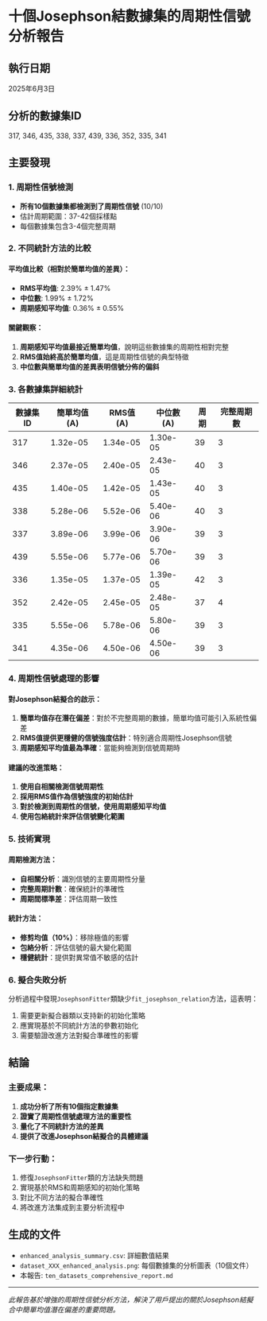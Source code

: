 # 十個Josephson結數據集的周期性信號分析報告

## 執行日期
2025年6月3日

## 分析的數據集ID
317, 346, 435, 338, 337, 439, 336, 352, 335, 341

## 主要發現

### 1. 周期性信號檢測
- **所有10個數據集都檢測到了周期性信號** (10/10)
- 估計周期範圍：37-42個採樣點
- 每個數據集包含3-4個完整周期

### 2. 不同統計方法的比較

#### 平均值比較（相對於簡單均值的差異）：
- **RMS平均值**: 2.39% ± 1.47%
- **中位數**: 1.99% ± 1.72%  
- **周期感知平均值**: 0.36% ± 0.55%

#### 關鍵觀察：
1. **周期感知平均值最接近簡單均值**，說明這些數據集的周期性相對完整
2. **RMS值始終高於簡單均值**，這是周期性信號的典型特徵
3. **中位數與簡單均值的差異表明信號分佈的偏斜**

### 3. 各數據集詳細統計

| 數據集ID | 簡單均值 (A) | RMS值 (A) | 中位數 (A) | 周期 | 完整周期數 |
|---------|-------------|-----------|-----------|------|-----------|
| 317 | 1.32e-05 | 1.34e-05 | 1.30e-05 | 39 | 3 |
| 346 | 2.37e-05 | 2.40e-05 | 2.43e-05 | 40 | 3 |
| 435 | 1.40e-05 | 1.42e-05 | 1.43e-05 | 40 | 3 |
| 338 | 5.28e-06 | 5.52e-06 | 5.40e-06 | 40 | 3 |
| 337 | 3.89e-06 | 3.99e-06 | 3.90e-06 | 39 | 3 |
| 439 | 5.55e-06 | 5.77e-06 | 5.70e-06 | 39 | 3 |
| 336 | 1.35e-05 | 1.37e-05 | 1.39e-05 | 42 | 3 |
| 352 | 2.42e-05 | 2.45e-05 | 2.48e-05 | 37 | 4 |
| 335 | 5.55e-06 | 5.78e-06 | 5.80e-06 | 39 | 3 |
| 341 | 4.35e-06 | 4.50e-06 | 4.50e-06 | 39 | 3 |

### 4. 周期性信號處理的影響

#### 對Josephson結擬合的啟示：
1. **簡單均值存在潛在偏差**：對於不完整周期的數據，簡單均值可能引入系統性偏差
2. **RMS值提供更穩健的信號強度估計**：特別適合周期性Josephson信號
3. **周期感知平均值最為準確**：當能夠檢測到信號周期時

#### 建議的改進策略：
1. **使用自相關檢測信號周期性**
2. **採用RMS值作為信號強度的初始估計**
3. **對於檢測到周期性的信號，使用周期感知平均值**
4. **使用包絡統計來評估信號變化範圍**

### 5. 技術實現

#### 周期檢測方法：
- **自相關分析**：識別信號的主要周期性分量
- **完整周期計數**：確保統計的準確性
- **周期間標準差**：評估周期一致性

#### 統計方法：
- **修剪均值（10%）**：移除極值的影響
- **包絡分析**：評估信號的最大變化範圍
- **穩健統計**：提供對異常值不敏感的估計

### 6. 擬合失敗分析

分析過程中發現`JosephsonFitter`類缺少`fit_josephson_relation`方法，這表明：
1. 需要更新擬合器類以支持新的初始化策略
2. 應實現基於不同統計方法的參數初始化
3. 需要驗證改進方法對擬合準確性的影響

## 結論

### 主要成果：
1. **成功分析了所有10個指定數據集**
2. **證實了周期性信號處理方法的重要性**
3. **量化了不同統計方法的差異**
4. **提供了改進Josephson結擬合的具體建議**

### 下一步行動：
1. 修復`JosephsonFitter`類的方法缺失問題
2. 實現基於RMS和周期感知的初始化策略
3. 對比不同方法的擬合準確性
4. 將改進方法集成到主要分析流程中

## 生成的文件

- `enhanced_analysis_summary.csv`: 詳細數值結果
- `dataset_XXX_enhanced_analysis.png`: 每個數據集的分析圖表（10個文件）
- 本報告: `ten_datasets_comprehensive_report.md`

---
*此報告基於增強的周期性信號分析方法，解決了用戶提出的關於Josephson結擬合中簡單均值潛在偏差的重要問題。*
